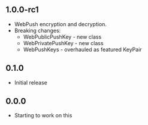 ## 1.0.0-rc1

- WebPush encryption and decryption.
- Breaking changes:
   - WebPublicPushKey - new class
   - WebPrivatePushKey - new class
   - WebPushKeys - overhauled as featured KeyPair

## 0.1.0

- Initial release

## 0.0.0

- Starting to work on this
